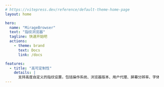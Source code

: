 ```yaml
---
# https://vitepress.dev/reference/default-theme-home-page
layout: home

hero:
  name: "MirageBrowser"
  text: "指纹浏览器"
  tagline: 快速开始吧
  actions:
    - theme: brand
      text: Docs
      link: /docs

features:
  - title: "高可定制性"
    details: |
      支持高度自定义的指纹设置，包括操作系统、浏览器版本、用户代理、屏幕分辨率、字体等，确保浏览器行为真实且难以识别。
---
```


